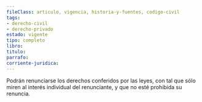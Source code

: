 ```yaml
---
fileClass: articulo, vigencia, historia-y-fuentes, codigo-civil
tags:
- derecho-civil
- derecho-privado
estado: vigente
tipo: completo
libro:
titulo:
parrafo:
corriente-juridica:
---
```

Podrán renunciarse los derechos conferidos por las leyes, con tal que sólo miren al interés individual del renunciante, y que no esté prohibida su renuncia.